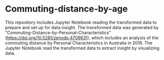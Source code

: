 # Commuting-distance-by-age

This repository includes Jupyter Notebook reading the transformed data to prepare and set up for data insight.
The transformed data was generated by "Commuting-Distance-by-Personal-Characteristics" (https://doi.org/10.5281/zenodo.4709631), which includes an analysis of the commuting distance by Personal Characteristics in Australia in 2016. 
The Jupyter Notebook read the transformed data to extract insight by visualizing data.
